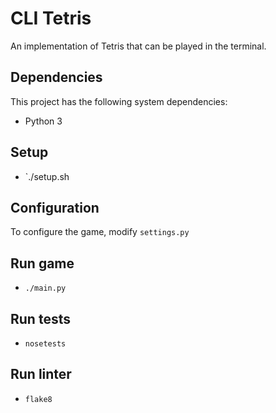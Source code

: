 # CLI Tetris
An implementation of Tetris that can be played in the terminal.

## Dependencies
This project has the following system dependencies:
- Python 3

## Setup
- `./setup.sh

## Configuration
To configure the game, modify `settings.py`

## Run game
- `./main.py`

## Run tests
- `nosetests`

## Run linter
- `flake8`

